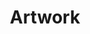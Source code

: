 ---
title: "Artwork"
posttitle: "Sewer Arena"
image: "sergio-6.png"
comment: "This one was so much fun. I wanted to have an unconventional arena that wasn't really about the battle. Those two meeting is crucial for Sergio's development as it is kind of initiating a time skip, introducing this new character."
categories: [paperdemon, scene]
tags: artwork
layout: artwork.njk
---
